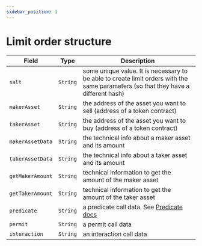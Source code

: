 ```yaml
---
sidebar_position: 3
---
```


# Limit order structure

| Field            | Type     | Description                                                                                                                        |
| ---------------- | -------- | ---------------------------------------------------------------------------------------------------------------------------------- |
| `salt`           | `String` | some unique value. It is necessary to be able to create limit orders with the same parameters (so that they have a different hash) |
| `makerAsset`     | `String` | the address of the asset you want to sell (address of a token contract)                                                            |
| `takerAsset`     | `String` | the address of the asset you want to buy (address of a token contract)                                                             |
| `makerAssetData` | `String` | the technical info about a maker asset and its amount                                                                              |
| `takerAssetData` | `String` | the technical info about a taker asset and its amount                                                                              |
| `getMakerAmount` | `String` | technical information to get the amount of the maker asset                                                                         |
| `getTakerAmount` | `String` | technical information to get the amount of the taker asset                                                                         |
| `predicate`      | `String` | a predicate call data. See [Predicate docs](./predicate.md)                                                                        |
| `permit`         | `String` | a permit call data                                                                                                                 |
| `interaction`    | `String` | an interaction call data                                                                                                           |
